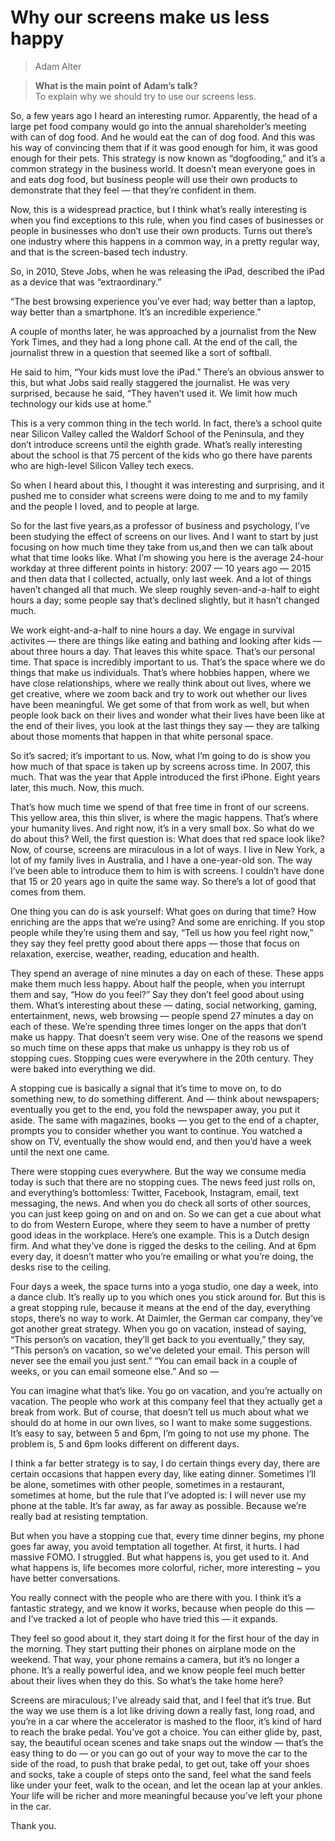 # Why our screens make us less happy
> Adam Alter  

> **What is the main point of Adam’s talk?**  
> To explain why we should try to use our screens less.

So, a few years ago I heard an interesting rumor. Apparently, the head of a large pet food company would go into the annual shareholder’s meeting with can of dog food. And he would eat the can of dog food. And this was his way of convincing them that if it was good enough for him, it was good enough for their pets. This strategy is now known as “dogfooding,” and it’s a common strategy in the business world. It doesn’t mean everyone goes in and eats dog food, but business people will use their own products to demonstrate that they feel — that they’re confident in them.

Now, this is a widespread practice, but I think what’s really interesting is when you find exceptions to this rule, when you find cases of businesses or people in businesses who don’t use their own products. Turns out there’s one industry where this happens in a common way, in a pretty regular way, and that is the screen-based tech industry.

So, in 2010, Steve Jobs, when he was releasing the iPad, described the iPad as a device that was “extraordinary.”

“The best browsing experience you’ve ever had; way better than a laptop, way better than a smartphone. It’s an incredible experience.”

A couple of months later, he was approached by a journalist from the New York Times, and they had a long phone call. At the end of the call, the journalist threw in a question that seemed like a sort of softball.

He said to him, “Your kids must love the iPad.” There’s an obvious answer to this, but what Jobs said really staggered the journalist. He was very surprised, because he said, “They haven’t used it. We limit how much technology our kids use at home.”

This is a very common thing in the tech world. In fact, there’s a school quite near Silicon Valley called the Waldorf School of the Peninsula, and they don’t introduce screens until the eighth grade. What’s really interesting about the school is that 75 percent of the kids who go there have parents who are high-level Silicon Valley tech execs.

So when I heard about this, I thought it was interesting and surprising, and it pushed me to consider what screens were doing to me and to my family and the people I loved, and to people at large.

So for the last five years,as a professor of business and psychology, I’ve been studying the effect of screens on our lives. And I want to start by just focusing on how much time they take from us,and then we can talk about what that time looks like. What I’m showing you here is the average 24-hour workday at three different points in history: 2007 — 10 years ago — 2015 and then data that I collected, actually, only last week. And a lot of things haven’t changed all that much. We sleep roughly seven-and-a-half to eight hours a day; some people say that’s declined slightly, but it hasn’t changed much. 

We work eight-and-a-half to nine hours a day. We engage in survival activites — there are things like eating and bathing and looking after kids — about three hours a day. That leaves this white space. That’s our personal time. That space is incredibly important to us. That’s the space where we do things that make us individuals. That’s where hobbies happen, where we have close relationships, where we really think about out lives, where we get creative, where we zoom back and try to work out whether our lives have been meaningful. We get some of that from work as well, but when people look back on their lives and wonder what their lives have been like at the end of their lives, you look at the last things they say — they are talking about those moments that happen in that white personal space.

So it’s sacred; it’s important to us. Now, what I’m going to do is show you how much of that space is taken up by screens across time. In 2007, this much. That was the year that Apple introduced the first iPhone. Eight years later, this much. Now, this much.

That’s how much time we spend of that free time in front of our screens. This yellow area, this thin sliver, is where the magic happens. That’s where your humanity lives. And right now, it’s in a very small box. So what do we do about this? Well, the first question is: What does that red space look like? Now, of course, screens are miraculous in a lot of ways. I live in New York, a lot of my family lives in Australia, and I have a one-year-old son. The way I’ve been able to introduce them to him is with screens. I couldn’t have done that 15 or 20 years ago in quite the same way. So there’s a lot of good that comes from them.

One thing you can do is ask yourself: What goes on during that time? How enriching are the apps that we’re using? And some are enriching. If you stop people while they’re using them and say, “Tell us how you feel right now,” they say they feel pretty good about there apps — those that focus on relaxation, exercise, weather, reading, education and health.

They spend an average of nine minutes a day on each of these. These apps make them much less happy. About half the people, when you interrupt them and say, “How do you feel?” Say they don’t feel good about using them. What’s interesting about these — dating, social networking, gaming, entertainment, news, web browsing — people spend 27 minutes a day on each of these. We’re spending three times longer on the apps that don’t make us happy. That doesn’t seem very wise. One of the reasons we spend so much time on these apps that make us unhappy is they rob us of stopping cues. Stopping cues were everywhere in the 20th century. They were baked into everything we did.

A stopping cue is basically a signal that it’s time to move on, to do something new, to do something different. And — think about newspapers; eventually you get to the end, you fold the newspaper away, you put it aside. The same with magazines, books — you get to the end of a chapter, prompts you to consider whether you want to continue. You watched a show on TV, eventually the show would end, and then you’d have a week until the next one came.

There were stopping cues everywhere. But the way we consume media today is such that there are no stopping cues. The news feed just rolls on, and everything’s bottomless: Twitter, Facebook, Instagram, email, text messaging, the news. And when you do check all sorts of other sources, you can just keep going on and on and on. So we can get a cue about what to do from Western Europe, where they seem to have a number of pretty good ideas in the workplace. Here’s one example. This is a Dutch design firm. And what they’ve done is rigged the desks to the ceiling. And at 6pm every day, it doesn’t matter who you’re emailing or what you’re doing, the desks rise to the ceiling.

Four days a week, the space turns into a yoga studio, one day a week, into a dance club. It’s really up to you which ones you stick around for. But this is a great stopping rule, because it means at the end of the day, everything stops, there’s no way to work. At Daimler, the German car company, they’ve got another great strategy. When you go on vacation, instead of saying, “This person’s on vacation, they’ll get back to you eventually,” they say, “This person’s on vacation, so we’ve deleted your email. This person will never see the email you just sent.” “You can email back in a couple of weeks, or you can email someone else.” And so —

You can imagine what that’s like. You go on vacation, and you’re actually on vacation. The people who work at this company feel that they actually get a break from work. But of course, that doesn’t tell us much about what we should do at home in our own lives, so I want to make some suggestions. It’s easy to say, between 5 and 6pm, I’m going to not use my phone. The problem is, 5 and 6pm looks different on different days.

I think a far better strategy is to say, I do certain things every day, there are certain occasions that happen every day, like eating dinner. Sometimes I’ll be alone, sometimes with other people, sometimes in a restaurant, sometimes at home, but the rule that I’ve adopted is: I will never use my phone at the table. It’s far away, as far away as possible. Because we’re really bad at resisting temptation.

But when you have a stopping cue that, every time dinner begins, my phone goes far away, you avoid temptation all together. At first, it hurts. I had massive FOMO. I struggled. But what happens is, you get used to it. And what happens is, life becomes more colorful, richer, more interesting ~ you have better conversations.

You really connect with the people who are there with you. I think it’s a fantastic strategy, and we know it works, because when people do this — and I’ve tracked a lot of people who have tried this — it expands.

They feel so good about it, they start doing it for the first hour of the day in the morning. They start putting their phones on airplane mode on the weekend. That way, your phone remains a camera, but it’s no longer a phone. It’s a really powerful idea, and we know people feel much better about their lives when they do this. So what’s the take home here?

Screens are miraculous; I’ve already said that, and I feel that it’s true. But the way we use them is a lot like driving down a really fast, long road, and you’re in a car where the accelerator is mashed to the floor, it’s kind of hard to reach the brake pedal. You’ve got a choice. You can either glide by, past, say, the beautiful ocean scenes and take snaps out the window — that’s the easy thing to do — or you can go out of your way to move the car to the side of the road, to push that brake pedal, to get out, take off your shoes and socks, take a couple of steps onto the sand, feel what the sand feels like under your feet, walk to the ocean, and let the ocean lap at your ankles. Your life will be richer and more meaningful because you’ve left your phone in the car.

Thank you.
